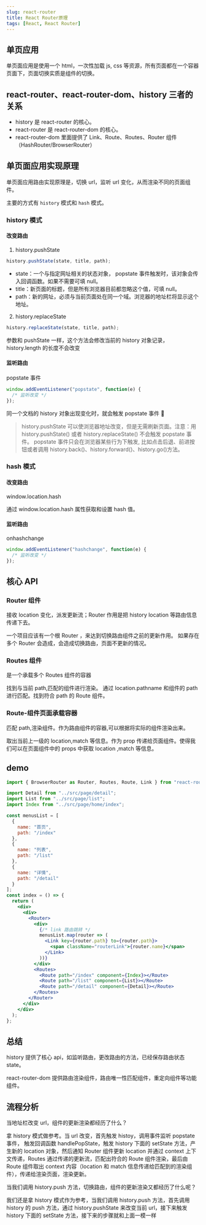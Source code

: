 ```yaml
---
slug: react-router
title: React Router原理
tags: [React, React Router]
---
```


## 单页应用

单页面应用是使用一个 html，一次性加载 js, css 等资源，所有页面都在一个容器页面下，页面切换实质是组件的切换。

## react-router、react-router-dom、history 三者的关系

- history 是 react-router 的核心。
- react-router 是 react-router-dom 的核心。
- react-router-dom 里面提供了 Link、Route、Routes、Router 组件（HashRouter/BrowserRouter）

## 单页面应用实现原理

单页面应用路由实现原理是，切换 url，监听 url 变化，从而渲染不同的页面组件。

主要的方式有 `history` 模式和 `hash` 模式。

### history 模式

#### 改变路由

1. history.pushState

```javascript
history.pushState(state, title, path);
```

- state：一个与指定网址相关的状态对象， popstate 事件触发时，该对象会传入回调函数。如果不需要可填 null。
- title：新页面的标题，但是所有浏览器目前都忽略这个值，可填 null。
- path：新的网址，必须与当前页面处在同一个域。浏览器的地址栏将显示这个地址。

2. history.replaceState

```javascript
history.replaceState(state, title, path);
```

参数和 pushState 一样，这个方法会修改当前的 history 对象记录， history.length 的长度不会改变

#### 监听路由

popstate 事件

```javascript
window.addEventListener("popstate", function(e) {
  /* 监听改变 */
});
```

同一个文档的 history 对象出现变化时，就会触发 popstate 事件


> history.pushState 可以使浏览器地址改变，但是无需刷新页面。注意：用 history.pushState() 或者 history.replaceState() 不会触发 popstate 事件。 popstate 事件只会在浏览器某些行为下触发, 比如点击后退、前进按钮或者调用 history.back()、history.forward()、history.go()方法。

### hash 模式

#### 改变路由

window.location.hash

通过 window.location.hash 属性获取和设置 hash 值。

#### 监听路由

onhashchange

```javascript
window.addEventListener("hashchange", function(e) {
  /* 监听改变 */
});
```

## 核心 API

### Router 组件

接收 location 变化，派发更新流；Router 作用是把 history location 等路由信息传递下去。

一个项目应该有一个根 Router ，来达到切换路由组件之前的更新作用。 如果存在多个 Router 会造成，会造成切换路由，页面不更新的情况。

### Routes 组件

是一个承载多个 Routes 组件的容器

找到与当前 path,匹配的组件进行渲染。 通过 location.pathname 和组件的 path 进行匹配。找到符合 path 的 Route 组件。

### Route-组件页面承载容器

匹配 path,渲染组件。作为路由组件的容器,可以根据将实际的组件渲染出来。

取出当前上一级的 location,match 等信息。作为 prop 传递给页面组件。使得我们可以在页面组件中的 props 中获取 location ,match 等信息。

## demo

```jsx
import { BrowserRouter as Router, Routes, Route, Link } from "react-router-dom";

import Detail from "../src/page/detail";
import List from "../src/page/list";
import Index from "../src/page/home/index";

const menusList = [
  {
    name: "首页",
    path: "/index"
  },
  {
    name: "列表",
    path: "/list"
  },
  {
    name: "详情",
    path: "/detail"
  }
];
const index = () => {
  return (
    <div>
      <div>
        <Router>
          <div>
            {/* link 路由跳转 */
            menusList.map(router => (
              <Link key={router.path} to={router.path}>
                <span className="routerLink">{router.name}</span>
              </Link>
            ))}
          </div>
          <Routes>
            <Route path="/index" component={Index}></Route>
            <Route path="/list" component={List}></Route>
            <Route path="/detail" component={Detail}></Route>
          </Routes>
        </Router>
      </div>
    </div>
  );
};
```

## 总结

history 提供了核心 api，如监听路由，更改路由的方法，已经保存路由状态 state。

react-router-dom 提供路由渲染组件，路由唯一性匹配组件，重定向组件等功能组件。

## 流程分析

当地址栏改变 url，组件的更新渲染都经历了什么？

拿 history 模式做参考。当 url 改变，首先触发 histoy，调用事件监听 popstate 事件， 触发回调函数 handlePopState，触发 history 下面的 setState 方法，产生新的 location 对象，然后通知 Router 组件更新 location 并通过 context 上下文传递，Routes 通过传递的更新流，匹配出符合的 Route 组件渲染，最后由 Route 组件取出 context 内容（location 和 match 信息传递给匹配到的渲染组件），传递给渲染页面，渲染更新。

当我们调用 history.push 方法，切换路由，组件的更新渲染又都经历了什么呢？

我们还是拿 history 模式作为参考，当我们调用 history.push 方法，首先调用 history 的 push 方法，通过 history.pushState 来改变当前 url，接下来触发 history 下面的 setState 方法，接下来的步骤就和上面一模一样

